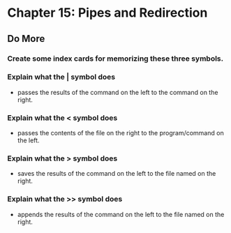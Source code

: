 
# Chapter 15: Pipes and Redirection

## Do More

### Create some index cards for memorizing these three symbols.

### Explain what the | symbol does

 - passes the results of the command on the left to the command on the right.
    
### Explain what the < symbol does

 - passes the contents of the file on the right to the program/command on the left.
    
### Explain what the > symbol does

 - saves the results of the command on the left to the file named on the right.
    
### Explain what the >> symbol does

 - appends the results of the command on the left to the file named on the right.
